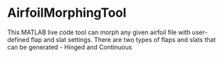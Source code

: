 # AirfoilMorphingTool
This MATLAB live code tool can morph any given airfoil file with user-defined flap and slat settings. There are two types of flaps and slats that can be generated - Hinged and Continuous
